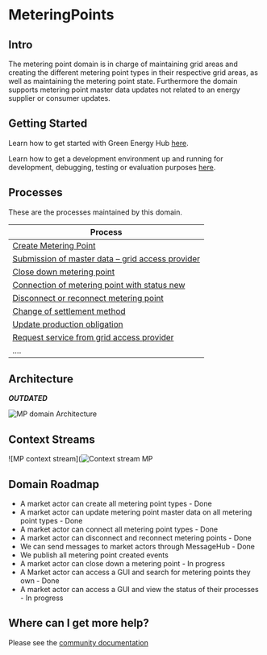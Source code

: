 # MeteringPoints

<!---[![codecov](https://codecov.io/gh/Energinet-DataHub/geh-metering-point/branch/main/graph/badge.svg?token=XR3CF7GC90)](https://codecov.io/gh/Energinet-DataHub/geh-metering-point)--->

## Intro

The metering point domain is in charge of maintaining grid areas and creating the different metering point types in their respective grid areas, as well as maintaining the metering point state.
Furthermore the domain supports metering point master data updates not related to an energy supplier or consumer updates.

## Getting Started

Learn how to get started with Green Energy Hub [here](https://github.com/Energinet-DataHub/green-energy-hub/blob/main/docs/getting-started.md).

Learn how to get a development environment up and running for development, debugging, testing or evaluation purposes [here](docs/development.md).

## Processes

These are the processes maintained by this domain.

| Process                                                                      |
| ---------------------------------------------------------------------------- |
| [Create Metering Point](docs/business-processes/create-metering-point.md) |
| [Submission of master data – grid access provider](docs/business-processes/submission-of-master-data-grid-acess-provider.md)                |
| [Close down metering point](docs/business-processes/close-down-metering-point.md)                                               |
| [Connection of metering point with status new](docs/business-processes/connection-of-metering-point-with-status-new.md)                                             |
| [Disconnect or reconnect metering point](docs/business-processes/disconnect-or-reconnect-metering-point.md)  
| [Change of settlement method](docs/business-processes/change-of-settlement-method.md)                                                        |
| [Update production obligation](docs/business-processes/update-production-obligation.md)                                                              |
| [Request service from grid access provider](docs/business-processes/request-service-from-grid-access-provider.md)                             |
| ....                                                                         |

## Architecture

___OUTDATED___

![MP domain Architecture](https://user-images.githubusercontent.com/25637982/117973312-87033780-b32c-11eb-9232-32c90cdb0fdb.PNG)

## Context Streams

![MP context stream](![Context stream MP](https://user-images.githubusercontent.com/72008816/157206098-19dd7295-2cb8-4278-8960-d51cda2d6355.png)


## Domain Roadmap


* A market actor can create all metering point types - Done
* A market actor can update metering point master data on all metering point types - Done
* A market actor can connect all metering point types - Done
* A market actor can disconnect and reconnect metering points - Done
* We can send messages to market actors through MessageHub - Done
* We publish all metering point created events
* A market actor can close down a metering point - In progress
* A Market actor can access a GUI and search for metering points they own - Done
* A market actor can access a GUI and view the status of their processes - In progress

## Where can I get more help?

Please see the [community documentation](https://github.com/Energinet-DataHub/green-energy-hub/blob/main/COMMUNITY.md)
